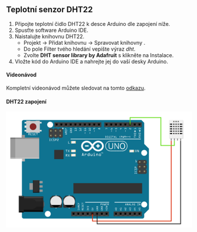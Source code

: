 ## Teplotní senzor DHT22

1. Připojte teplotní čidlo DHT22 k desce Arduino dle zapojení níže.
2. Spusťte software Arduino IDE.
3. Naistalujte knihovnu DHT22.
    * Projekt -> Přidat knihovnu -> Spravovat knihovny .
    * Do pole Filter tvého hledání vepište výraz *dht*.
    * Zvolte **DHT sensor library by Adafruit** s klikněte na Instalace.
4. Vložte kód do Arduino IDE a nahrejte jej do vaší desky Arduino.

#### Videonávod
    
Kompletní videonávod můžete sledovat na tomto [odkazu](https://www.youtube.com/watch?v=nvPOUdz5PL4).

#### DHT22 zapojení

![alt text](https://github.com/davidvasicek/IoT/blob/master/Arduino/Sensors/DHT22/DHT_connection.png)

